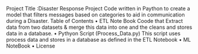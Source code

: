 Project Title :Disaster Response Project
Code written in Paython to create a model that filters messages based on categories to aid in communication during a Disaster.
Table of Contents
	• ETL Note Book
 Coode that Extract data from two datasets & merge this data into one and the cleans and stores data in a database.
	• Pythyon Script (Process_Data.py)
 This script uses process data and stores in a database as defined in the ETL Notebook
  • ML NoteBook
	• License

